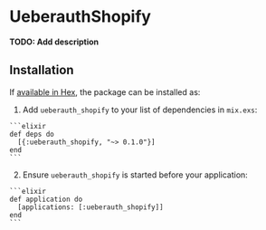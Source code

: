 # UeberauthShopify

**TODO: Add description**

## Installation

If [available in Hex](https://hex.pm/docs/publish), the package can be installed as:

  1. Add `ueberauth_shopify` to your list of dependencies in `mix.exs`:

    ```elixir
    def deps do
      [{:ueberauth_shopify, "~> 0.1.0"}]
    end
    ```

  2. Ensure `ueberauth_shopify` is started before your application:

    ```elixir
    def application do
      [applications: [:ueberauth_shopify]]
    end
    ```

